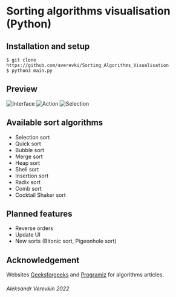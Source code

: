 # Sorting algorithms visualisation (Python)

## Installation and setup
`$ git clone https://github.com/averevki/Sorting_Algorithms_Visualisation`<br>
`$ python3 main.py`

## Preview
![Interface](https://github.com/averevki/Sorting_Algorithms_Visualisation/blob/main/images/interface.png)
![Action](https://github.com/averevki/Sorting_Algorithms_Visualisation/blob/main/images/action.png)
![Selection](https://github.com/averevki/Sorting_Algorithms_Visualisation/blob/main/images/selection.png)

## Available sort algorithms
- Selection sort
- Quick sort
- Bubble sort
- Merge sort
- Heap sort
- Shell sort
- Insertion sort
- Radix sort
- Comb sort
- Cocktail Shaker sort

## Planned features
- Reverse orders
- Update UI
- New sorts (Bitonic sort, Pigeonhole sort)

## Acknowledgement
Websites [Geeksforgeeks](https://www.geeksforgeeks.org/) and 
[Programiz](https://www.programiz.com/) for algorithms articles.

###### *Aleksandr Verevkin 2022*
